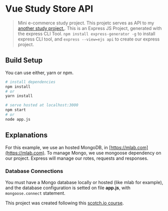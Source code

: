 # Vue Study Store API

> Mini e-commerce study project. This projetc serves as API to my [another study project.](https://github.com/luizpaulofranz/vue-ecommerce-example). 
This is an Express JS Project, generated with the express CLI Tool. 
`npm install express-generator -g` to install express CLI tool, and `express --view=ejs api` to create our express project.

## Build Setup
You can use either, yarn or npm.

``` bash
# install dependencies
npm install
# or
yarn install

# serve hosted at localhost:3000
npm start
# or
node app.js
```

## Explanations
For this example, we use an hosted MongoDB, in [https://mlab.com](https://mlab.com).
To manage Mongo, we use mongoose dependency on our project.
Express will manage our rotes, requests and responses.
### Database Connections
You must have a Mongo database locally or hosted (like mlab for example), and the database configuration is setted on file **app.js**, with `mongoose.connect` statement.

This project was created following this [scotch.io course](https://scotch.io/courses/build-an-online-shop-with-vue).
